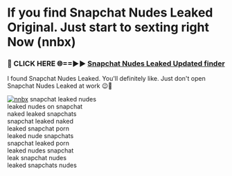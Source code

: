 # If you find Snapchat Nudes Leaked Original. Just start to sexting right Now (nnbx)

<h3>🔴 CLICK HERE 🌐==►► <a href="https://tinyurl.com/mtbk5fxa" rel="nofollow">Snapchat Nudes Leaked Updated finder</a></h3>

I found Snapchat Nudes Leaked. You'll definitely like. Just don't open Snapchat Nudes Leaked at work 😉💬

[![nnbx](https://i.imgur.com/Q8WKrnY.jpeg)](https://tinyurl.com/mtbk5fxa)
snapchat leaked nudes<br>
leaked nudes on snapchat<br>
naked leaked snapchats<br>
snapchat leaked naked<br>
leaked snapchat porn<br>
leaked nude snapchats<br>
snapchat leaked porn<br>
leaked nudes snapchat<br>
leak snapchat nudes<br>
leaked snapchats nudes